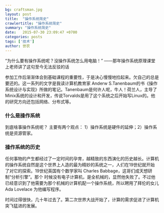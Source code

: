 ```yaml
---
bg: craftsman.jpg
layout: post
title:  "操作系统简史"
crawlertitle: "操作系统简史"
summary: "操作系统简史"
date:   2015-07-30 23:09:47 +0700
categories: posts
tags: ['技术']
author: 世农
---
```



“为什么要有操作系统呢？没操作系统怎么用电脑！”
                                ——那年操作系统原理课堂上老师讲了这句至今无法反驳的话

参加工作后渐渐体会到基础课程的重要性，于是决心慢慢地捡起来。欠自己的总是要还的。这一系列的文字是我读计算机教育家 Anderw S.Tanenbaum的书《操作系统设计与实现》所做的笔记。Tanenbaum是何许人呢，牛人！荷兰人，主导了Minix系统的设计和开发，传说Torvalds是用了这个系统之后开始写Linux的。他的研究方向还包括网络、分布式等。


### 什么是操作系统

到底啥事操作系统呢？ 主要有两个观点： 1）操作系统是硬件的延伸；2）操作系统是资源管家。

### 操作系统的历史
任何事物的产生都经过了一定时间的孕育，越精致的东西演化的历史越长。计算机的操作系统自然是这个世界上人造的最为精妙的系统之一，人们在19世纪就开始了对它的探索。19世纪英国有个数学家叫 Charles Babbage，这哥们成天想研制“分析引擎”。那个
时候没有电子计算机，是全机械的，显然他失败了。不过他已经意识到了他需要为那个机械的计算机配一个操作系统，所以聘用了拜伦的女儿Ada Lovelace 为他编写程序。

时间过得很快，几十年过去了。第二次世界大战开始了，计算的需求促进了计算机突飞猛进的发展。